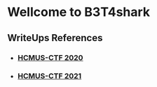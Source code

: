 # Wellcome to B3T4shark 

## WriteUps References

 - ### [HCMUS-CTF 2020](hcmusctf2020/README.md)
- ### [HCMUS-CTF 2021](hcmusctf2021/README.md)
